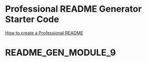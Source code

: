 # Professional README Generator Starter Code

[How to create a Professional README](https://coding-boot-camp.github.io/full-stack/github/professional-readme-guide)
# README_GEN_MODULE_9
